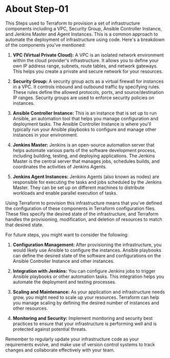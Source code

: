 # About Step-01

This Steps used to Terraform to provision a set of infrastructure components including a VPC, Security Group, Ansible Controller Instance, and Jenkins Master and Agent Instances. This is a common approach to automate the deployment of infrastructure using code. Here's a breakdown of the components you've mentioned:

1. **VPC (Virtual Private Cloud):** A VPC is an isolated network environment within the cloud provider's infrastructure. It allows you to define your own IP address range, subnets, route tables, and network gateways. This helps you create a private and secure network for your resources.

2. **Security Group:** A security group acts as a virtual firewall for instances in a VPC. It controls inbound and outbound traffic by specifying rules. These rules define the allowed protocols, ports, and source/destination IP ranges. Security groups are used to enforce security policies on instances.

3. **Ansible Controller Instance:** This is an instance that is set up to run Ansible, an automation tool that helps you manage configuration and deployment tasks. The Ansible Controller Instance is where you'll typically run your Ansible playbooks to configure and manage other instances in your environment.

4. **Jenkins Master:** Jenkins is an open-source automation server that helps automate various parts of the software development process, including building, testing, and deploying applications. The Jenkins Master is the central server that manages jobs, schedules builds, and coordinates the activities of Jenkins Agents.

5. **Jenkins Agent Instances:** Jenkins Agents (also known as nodes) are responsible for executing the tasks and jobs scheduled by the Jenkins Master. They can be set up on different machines to distribute workloads and enable parallel execution of tasks.

Using Terraform to provision this infrastructure means that you've defined the configuration of these components in Terraform configuration files. These files specify the desired state of the infrastructure, and Terraform handles the provisioning, modification, and deletion of resources to match that desired state.

For future steps, you might want to consider the following:

1. **Configuration Management:** After provisioning the infrastructure, you would likely use Ansible to configure the instances. Ansible playbooks can define the desired state of the software and configurations on the Ansible Controller Instance and other instances.

2. **Integration with Jenkins:** You can configure Jenkins jobs to trigger Ansible playbooks or other automation tasks. This integration helps you automate the deployment and testing processes.

3. **Scaling and Maintenance:** As your application and infrastructure needs grow, you might need to scale up your resources. Terraform can help you manage scaling by defining the desired number of instances and other resources.

4. **Monitoring and Security:** Implement monitoring and security best practices to ensure that your infrastructure is performing well and is protected against potential threats.

Remember to regularly update your infrastructure code as your requirements evolve, and make use of version control systems to track changes and collaborate effectively with your team.